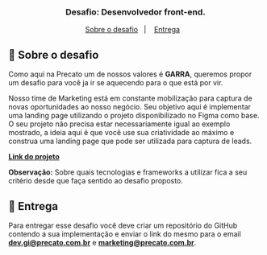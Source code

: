 <h3 align="center">
  Desafio: Desenvolvedor front-end.
</h3>

<p align="center">
  <a href="#rocket-sobre-o-desafio">Sobre o desafio</a>&nbsp;&nbsp;&nbsp;|&nbsp;&nbsp;&nbsp;
  <a href="#calendar-entrega">Entrega</a>&nbsp;&nbsp;&nbsp;
</p>

## :rocket: Sobre o desafio

Como aqui na Precato um de nossos valores é **GARRA**, queremos propor um desafio para você ja ir se aquecendo para o que está por vir.

Nosso time de Marketing está em constante mobilização para captura de novas oportunidades ao nosso negócio. Seu objetivo aqui é implementar uma landing page utilizando o projeto disponibilizado no Figma como base. O seu projeto não precisa estar necessariamente igual ao exemplo mostrado, a ideia aqui é que você use sua criatividade ao máximo e construa uma landing page que pode ser utilizada para captura de leads.

<a href="https://www.figma.com/proto/D9KAm83KYvgdFuszaKhdiQ/PS-Web-Designer?node-id=0%3A12&scaling=min-zoom&page-id=0%3A1"><strong>Link do projeto</strong></a>

**Observação:** Sobre quais tecnologias e frameworks a utilizar fica a seu critério desde que faça sentido ao desafio proposto.

## :calendar: Entrega

Para entregar esse desafio você deve criar um repositório do GitHub contendo a sua implementação e enviar o link do mesmo para o email **dev.gi@precato.com.br** e **marketing@precato.com.br**.
